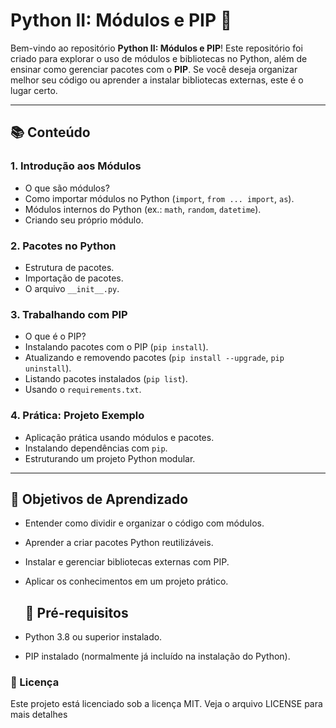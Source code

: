 # Python II: Módulos e PIP 🐍

Bem-vindo ao repositório **Python II: Módulos e PIP**! Este repositório foi criado para explorar o uso de módulos e bibliotecas no Python, além de ensinar como gerenciar pacotes com o **PIP**. Se você deseja organizar melhor seu código ou aprender a instalar bibliotecas externas, este é o lugar certo.

---

## 📚 Conteúdo

### 1. Introdução aos Módulos
- O que são módulos?
- Como importar módulos no Python (`import`, `from ... import`, `as`).
- Módulos internos do Python (ex.: `math`, `random`, `datetime`).
- Criando seu próprio módulo.

### 2. Pacotes no Python
- Estrutura de pacotes.
- Importação de pacotes.
- O arquivo `__init__.py`.
  
### 3. Trabalhando com PIP
- O que é o PIP?
- Instalando pacotes com o PIP (`pip install`).
- Atualizando e removendo pacotes (`pip install --upgrade`, `pip uninstall`).
- Listando pacotes instalados (`pip list`).
- Usando o `requirements.txt`.

### 4. Prática: Projeto Exemplo
- Aplicação prática usando módulos e pacotes.
- Instalando dependências com `pip`.
- Estruturando um projeto Python modular.

---

## 🌟 Objetivos de Aprendizado
- Entender como dividir e organizar o código com módulos.
- Aprender a criar pacotes Python reutilizáveis.
- Instalar e gerenciar bibliotecas externas com PIP.
- Aplicar os conhecimentos em um projeto prático.

  ## 🚀 Pré-requisitos

- Python 3.8 ou superior instalado.
- PIP instalado (normalmente já incluído na instalação do Python).

### 📝 Licença  
Este projeto está licenciado sob a licença MIT. Veja o arquivo LICENSE para mais detalhes
